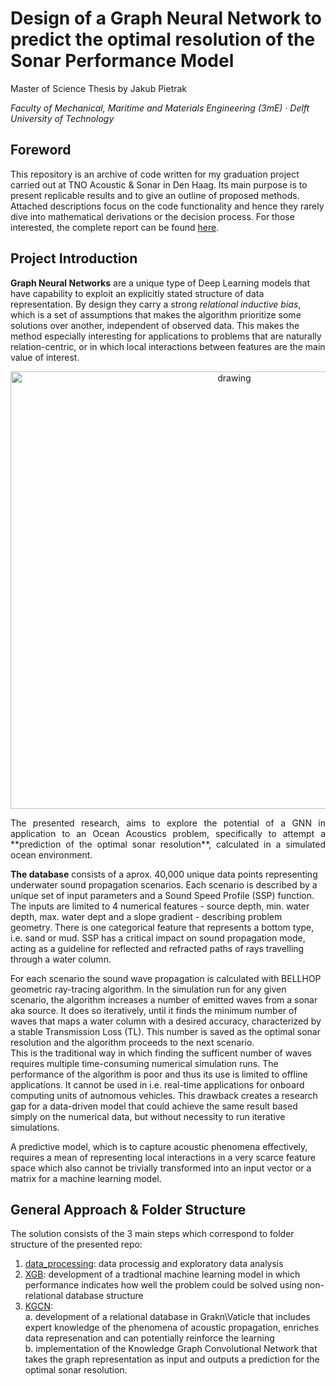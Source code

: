 # Design of a Graph Neural Network to predict the optimal resolution of the Sonar Performance Model
Master of Science Thesis by Jakub Pietrak

_Faculty of Mechanical, Maritime and Materials Engineering (3mE) · Delft University of
Technology_

## Foreword
This repository is an archive of code written for my graduation project carried out at TNO Acoustic & Sonar in Den Haag. 
Its main purpose is to present replicable results and to give an outline of proposed methods. Attached descriptions focus on the code functionality and hence they rarely dive into mathematical derivations or the decision process. For those interested, the complete report can be found [here](https://github.com/kubpie/SPM-Thesis/blob/master/docs/mscThesis.pdf "MSc Thesis Report").

## Project Introduction
**Graph Neural Networks** are a unique type of Deep Learning models that have capability to exploit an explicitly stated structure of data representation. By design they carry a strong _relational inductive bias_, which is a set of assumptions that makes the algorithm prioritize some solutions over another, independent of observed data. This makes the method especially interesting for applications to problems that are naturally relation-centric, or in which local interactions between features are the main value of interest. 
<p align="center">
  <img src="https://github.com/kubpie/SPM-Thesis/blob/master/pics/problem_setup.JPG" alt="drawing" width="700"/>
</p>

<p align="justify">
The presented research, aims to explore the potential of a GNN in application to an Ocean Acoustics problem, specifically to attempt a **prediction of the optimal sonar resolution**, calculated in a simulated ocean environment. 

**The database** consists of a aprox. 40,000 unique data points representing underwater sound propagation scenarios. Each scenario is described by a unique set of input parameters and a Sound Speed Profile (SSP) function. The inputs are limited to 4 numerical features - source depth, min. water depth, max. water dept and a slope gradient - describing problem geometry. There is one categorical feature that represents a bottom type, i.e. sand or mud. SSP has a critical impact on sound propagation mode, acting as a guideline for reflected and refracted paths of rays travelling through a water column. 

For each scenario the sound wave propagation is calculated with BELLHOP geometric ray-tracing algorithm. In the simulation run for any given scenario, the algorithm increases a number of emitted waves from a sonar aka source. It does so iteratively, until it finds the minimum number of waves that maps a water column with a desired accuracy, characterized by a stable Transmission Loss (TL). This number is saved as the optimal sonar resolution and the algorithm proceeds to the next scenario. <br />
This is the traditional way in which finding the sufficent number of waves requires multiple time-consuming numerical simulation runs. The performance of the algorithm is poor and thus its use is limited to offline applications. It cannot be used in i.e. real-time applications for onboard computing units of autnomous vehicles. This drawback creates a research gap for a data-driven model that could achieve the same result based simply on the numerical data, but without necessity to run iterative simulations.

A predictive model, which is to capture acoustic phenomena effectively, requires a mean of representing local interactions in a very scarce feature space which also cannot be trivially transformed into an input vector or a matrix for a machine learning model.
</p>

## General Approach & Folder Structure
The solution consists of the 3 main steps which correspond to folder structure of the presented repo:
1. [data_processing](https://github.com/kubpie/SPM-Thesis/tree/master/data_processing): data processig and exploratory data analysis 
2. [XGB](https://github.com/kubpie/SPM-Thesis/tree/master/XGB): development of a tradtional machine learning model in which performance indicates how well the problem could be solved using non-relational database structure
3. [KGCN](https://github.com/kubpie/SPM-Thesis/tree/master/KGCN): <br />
  a. development of a relational database in Grakn\Vaticle that includes expert knowledge of the phenomena of acoustic propagation, enriches data represenation and can potentially reinforce the learning <br />
  b. implementation of the Knowledge Graph Convolutional Network  that takes the graph representation as input and outputs a prediction for the optimal sonar resolution.

